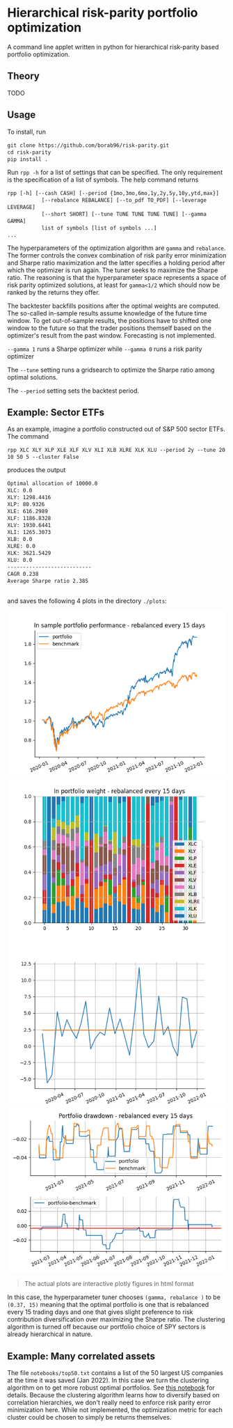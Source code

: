 # Hierarchical risk-parity portfolio optimization

A command line applet written in python for hierarchical risk-parity based portfolio optimization.

## Theory

TODO

## Usage

To install, run
```shell
git clone https://github.com/borab96/risk-parity.git
cd risk-parity
pip install .
```

Run ``rpp -h`` for a list of settings that can be specified. The only requirement is the specification of a list of symbols.
The help command returns 
```shell
rpp [-h] [--cash CASH] [--period {1mo,3mo,6mo,1y,2y,5y,10y,ytd,max}]
           [--rebalance REBALANCE] [--to_pdf TO_PDF] [--leverage LEVERAGE]
           [--short SHORT] [--tune TUNE TUNE TUNE TUNE] [--gamma GAMMA]
           list of symbols [list of symbols ...]
...
```

The hyperparameters of the optimization algorithm are ``gamma`` and ``rebalance``. The former
controls the convex combination of risk parity error minimization and Sharpe ratio
maximization and the latter specifies a holding period after which the optimizer is run again. The tuner seeks to 
maximize the Sharpe ratio. The reasoning is that the hyperparameter space represents a space of risk parity optimized 
solutions, at least for ``gamma<1/2`` which should now be ranked by the returns they offer. 

The backtester backfills positions after the optimal weights are computed. The so-called in-sample results assume
knowledge of the future time window. To get out-of-sample results, the positions have to shifted one window to the future
so that the trader positions themself based on the optimizer's result from the past window. Forecasting is not implemented.

``--gamma 1`` runs a Sharpe optimizer while 
``--gamma 0`` runs a risk parity optimizer

The ``--tune`` setting runs a gridsearch to optimize the Sharpe ratio among
optimal solutions. 

The ``--period`` setting sets the backtest period. 

## Example: Sector ETFs

As an example, imagine a portfolio constructed out of S&P 500 sector ETFs. The command
```shell
rpp XLC XLY XLP XLE XLF XLV XLI XLB XLRE XLK XLU --period 2y --tune 20 10 50 5 --cluster False
```
produces the output 

```shell
Optimal allocation of 10000.0
XLC: 0.0
XLY: 1298.4416
XLP: 80.9326
XLE: 616.2989
XLF: 1186.8328
XLV: 1930.6441
XLI: 1265.3073
XLB: 0.0
XLRE: 0.0
XLK: 3621.5429
XLU: 0.0
---------------------------
CAGR 0.238
Average Sharpe ratio 2.385


```

and saves the following 4 plots in the directory ``./plots``:

![](plots/sample_perf.png)
![](plots/sample_weights.png)
![](plots/sample_sharpes.png)
![](plots/sample_drawdown.png)

> The actual plots are interactive plotly figures in html format

 In this case, the hyperparameter tuner chooses ``(gamma, rebalance )`` to be ``(0.37, 15)``
meaning that the optimal portfolio is one that is rebalanced every 15 trading days and one that gives slight preference 
to risk contribution diversification over maximizing the Sharpe ratio. The clustering algorithm is turned off because
our portfolio choice of SPY sectors is already hierarchical in nature. 

## Example: Many correlated assets

The file ``notebooks/top50.txt`` contains a list of the 50 largest US companies at the time it was saved (Jan 2022).
In this case we turn the clustering algorithm on to get more robust optimal portfolios. See [this notebook](https://nbviewer.org/github/borab96/risk-parity/blob/main/notebooks/clustering.ipynb)
for details. Because the clustering algorithm learns how to diversify based on correlation hierarchies, we don't really need
to enforce risk parity error minimization here. While not implemented, the optimization metric for each cluster could be chosen
to simply be returns themselves. 

 
